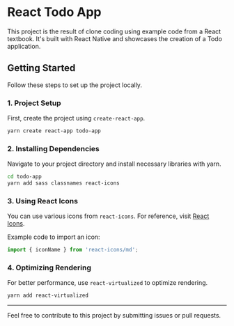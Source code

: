 
# React Todo App

This project is the result of clone coding using example code from a React textbook. It's built with React Native and showcases the creation of a Todo application.

## Getting Started

Follow these steps to set up the project locally.

### 1. Project Setup

First, create the project using `create-react-app`.

```bash
yarn create react-app todo-app
```

### 2. Installing Dependencies

Navigate to your project directory and install necessary libraries with yarn.

```bash
cd todo-app
yarn add sass classnames react-icons
```

### 3. Using React Icons

You can use various icons from `react-icons`. For reference, visit [React Icons](https://react-icons.netlify.com/#/icons/md).

Example code to import an icon:

```javascript
import { iconName } from 'react-icons/md';
```

### 4. Optimizing Rendering

For better performance, use `react-virtualized` to optimize rendering.

```bash
yarn add react-virtualized
```

---

Feel free to contribute to this project by submitting issues or pull requests.
